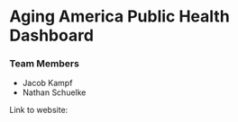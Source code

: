 # Aging America Public Health Dashboard

### Team Members
- Jacob Kampf
- Nathan Schuelke

Link to website:






